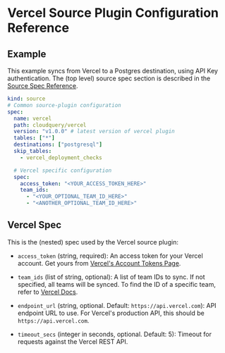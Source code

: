 # Vercel Source Plugin Configuration Reference

## Example

This example syncs from Vercel to a Postgres destination, using API Key authentication. The (top level) source spec section is described in the [Source Spec Reference](https://www.cloudquery.io/docs/reference/source-spec).

```yaml
kind: source
# Common source-plugin configuration
spec:
  name: vercel
  path: cloudquery/vercel
  version: "v1.0.0" # latest version of vercel plugin
  tables: ["*"]
  destinations: ["postgresql"]
  skip_tables:
    - vercel_deployment_checks

  # Vercel specific configuration
  spec:
    access_token: "<YOUR_ACCESS_TOKEN_HERE>"
    team_ids:
      - "<YOUR_OPTIONAL_TEAM_ID_HERE>"
      - "<ANOTHER_OPTIONAL_TEAM_ID_HERE>"

```

## Vercel Spec

This is the (nested) spec used by the Vercel source plugin:

- `access_token` (string, required):
  An access token for your Vercel account. Get yours from [Vercel's Account Tokens Page](https://vercel.com/account/tokens).

- `team_ids` (list of string, optional):
  A list of team IDs to sync. If not specified, all teams will be synced. To find the ID of a specific team, refer to [Vercel Docs](https://vercel.com/docs/teams-and-accounts/create-or-join-a-team#find-your-team-id).

- `endpoint_url` (string, optional. Default: `https://api.vercel.com`):
  API endpoint URL to use. For Vercel's production API, this should be `https://api.vercel.com`.

- `timeout_secs` (integer in seconds, optional. Default: 5):
  Timeout for requests against the Vercel REST API.
